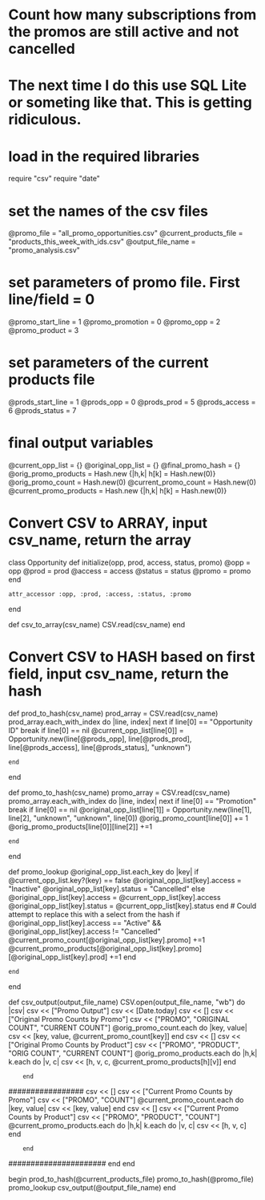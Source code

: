 # Count how many subscriptions from the promos are still active and not cancelled
# The next time I do this use SQL Lite or someting like that. This is getting ridiculous.



# load in the required libraries
require "csv"
require "date"

# set the names of the csv files
@promo_file = "all_promo_opportunities.csv"
@current_products_file = "products_this_week_with_ids.csv"
@output_file_name = "promo_analysis.csv"
# set parameters of promo file. First line/field = 0 
@promo_start_line = 1
@promo_promotion = 0
@promo_opp = 2
@promo_product = 3

# set parameters of the current products file
@prods_start_line = 1
@prods_opp = 0
@prods_prod = 5
@prods_access = 6
@prods_status = 7

# final output variables
@current_opp_list = {}
@original_opp_list = {}
@final_promo_hash = {}
@orig_promo_products = Hash.new {|h,k| h[k] = Hash.new(0)}
@orig_promo_count = Hash.new(0)
@current_promo_count = Hash.new(0)
@current_promo_products = Hash.new {|h,k| h[k] = Hash.new(0)}



# Convert CSV to ARRAY, input csv_name, return the array
class Opportunity
	def initialize(opp, prod, access, status, promo)
		@opp = opp
		@prod = prod
		@access = access
		@status = status
		@promo = promo
	end
	
	attr_accessor :opp, :prod, :access, :status, :promo

end



def csv_to_array(csv_name)
	CSV.read(csv_name)
end

# Convert CSV to HASH based on first field, input csv_name, return the hash
def prod_to_hash(csv_name)
	prod_array = CSV.read(csv_name)
	prod_array.each_with_index do |line, index|
		next if line[0] == "Opportunity ID" 
		break if line[0] == nil
		@current_opp_list[line[0]] = Opportunity.new(line[@prods_opp], line[@prods_prod], line[@prods_access], line[@prods_status], "unknown")
		
	end
	
end

def promo_to_hash(csv_name)
	promo_array = CSV.read(csv_name)
	promo_array.each_with_index do |line, index|
		next if line[0] == "Promotion" 
		break if line[0] == nil
		@original_opp_list[line[1]] = Opportunity.new(line[1], line[2], "unknown", "unknown", line[0])
		@orig_promo_count[line[0]] += 1
		@orig_promo_products[line[0]][line[2]] +=1
		

	end

end

def promo_lookup
	@original_opp_list.each_key do |key|
		if @current_opp_list.key?(key) == false
			@original_opp_list[key].access = "Inactive"
			@original_opp_list[key].status = "Cancelled"
		else
			@original_opp_list[key].access = @current_opp_list[key].access
			@original_opp_list[key].status = @current_opp_list[key].status
		end
		# Could attempt to replace this with a select from the hash
		if @original_opp_list[key].access == "Active" && @original_opp_list[key].access != "Cancelled"
			@current_promo_count[@original_opp_list[key].promo] +=1
			@current_promo_products[@original_opp_list[key].promo][@original_opp_list[key].prod] +=1
		end	

	end

end



def csv_output(output_file_name)
	CSV.open(output_file_name, "wb") do |csv|
		csv << ["Promo Output"]
		csv << [Date.today]
		csv << []
		csv << ["Original Promo Counts by Promo"]
		csv << ["PROMO", "ORIGINAL COUNT", "CURRENT COUNT"]
		@orig_promo_count.each do |key, value|
			csv << [key, value, @current_promo_count[key]]
		end
		csv << []
		csv << ["Original Promo Counts by Product"]
		csv << ["PROMO", "PRODUCT", "ORIG COUNT", "CURRENT COUNT"]
		@orig_promo_products.each do |h,k|
			k.each do |v, c|
				csv << [h, v, c, @current_promo_products[h][v]]
			end
		
		end
#################
		csv << []
		csv << ["Current Promo Counts by Promo"]
		csv << ["PROMO", "COUNT"]
		@current_promo_count.each do |key, value|
			csv << [key, value]
		end
		csv << []
		csv << ["Current Promo Counts by Product"]
		csv << ["PROMO", "PRODUCT", "COUNT"]
		@current_promo_products.each do |h,k|
			k.each do |v, c|
				csv << [h, v, c]
			end
		
		end





######################
	end
end


begin
	prod_to_hash(@current_products_file)
	promo_to_hash(@promo_file)
	promo_lookup
	csv_output(@output_file_name)
end


